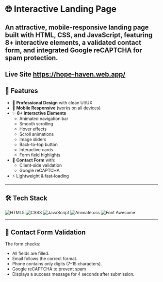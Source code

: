 # 🌐 Interactive Landing Page

An **attractive, mobile-responsive landing page** built with **HTML, CSS, and JavaScript**, featuring **8+ interactive elements**, a **validated contact form**, and integrated **Google reCAPTCHA** for spam protection.
---
Live Site https://hope-haven.web.app/
---

## 🚀 Features

- 🎨 **Professional Design** with clean UI/UX
- 📱 **Mobile Responsive** (works on all devices)
- ✨ **8+ Interactive Elements**
  - Animated navigation bar
  - Smooth scrolling
  - Hover effects
  - Scroll animations
  - Image sliders
  - Back-to-top button
  - Interactive cards
  - Form field highlights
- 📝 **Contact Form** with:
  - Client-side validation
  - Google reCAPTCHA
- ⚡ Lightweight & fast-loading

---

## 🛠️ Tech Stack
![HTML5](https://img.shields.io/badge/HTML5-E34F26?logo=html5&logoColor=white)
![CSS3](https://img.shields.io/badge/CSS3-1572B6?logo=css3&logoColor=white)
![JavaScript](https://img.shields.io/badge/JavaScript-F7DF1E?logo=javascript&logoColor=black)
![Animate.css](https://img.shields.io/badge/Animate.css-FF69B4?logo=css3&logoColor=white)
![Font Awesome](https://img.shields.io/badge/Font%20Awesome-339AF0?logo=fontawesome&logoColor=white)


---
## 📜 Contact Form Validation

The form checks:
- All fields are filled.
- Email follows the correct format.
- Phone contains only digits (7–15 characters).
- Google reCAPTCHA to prevent spam 
- Displays a success message for 4 seconds after submission.

